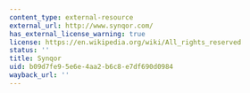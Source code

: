 ```yaml
---
content_type: external-resource
external_url: http://www.synqor.com/
has_external_license_warning: true
license: https://en.wikipedia.org/wiki/All_rights_reserved
status: ''
title: Synqor
uid: b09d7fe9-5e6e-4aa2-b6c8-e7df690d0984
wayback_url: ''
---
```

